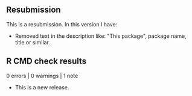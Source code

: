 ## Resubmission
This is a resubmission. In this version I have:

* Removed text in the description like: "This package", package name,
title or similar.
  
## R CMD check results

0 errors | 0 warnings | 1 note

* This is a new release.
